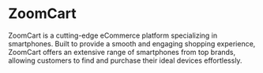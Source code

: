 # ZoomCart
ZoomCart is a cutting-edge eCommerce platform specializing in smartphones. Built to provide a smooth and engaging shopping experience, ZoomCart offers an extensive range of smartphones from top brands, allowing customers to find and purchase their ideal devices effortlessly.
